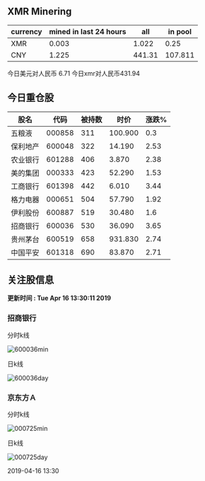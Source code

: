 ## XMR Minering

|currency|mined in last 24 hours|all|in pool|
|---|---|---|---|
|XMR|0.003|1.022|0.25|
|CNY|1.225|441.31|107.811|

今日美元对人民币 6.71	今日xmr对人民币431.94


## 今日重仓股 

|股名|代码|被持数|时价|涨跌%|
|---|---|---|---|---|
|五粮液|000858|311|100.900|0.3|
|保利地产|600048|322|14.190|2.53|
|农业银行|601288|406|3.870|2.38|
|美的集团|000333|423|52.290|1.53|
|工商银行|601398|442|6.010|3.44|
|格力电器|000651|504|57.790|1.92|
|伊利股份|600887|519|30.480|1.6|
|招商银行|600036|530|36.090|3.65|
|贵州茅台|600519|658|931.830|2.74|
|中国平安|601318|690|83.870|2.71|

## 关注股信息
**更新时间 : Tue Apr 16 13:30:11 2019**
### 招商银行 
分时k线

![600036min](http://image.sinajs.cn/newchart/min/n/sh600036.gif)

日k线

![600036day](http://image.sinajs.cn/newchart/daily/n/sh600036.gif)

### 京东方Ａ 
分时k线

![000725min](http://image.sinajs.cn/newchart/min/n/sz000725.gif)

日k线

![000725day](http://image.sinajs.cn/newchart/daily/n/sz000725.gif)

2019-04-16 13:30